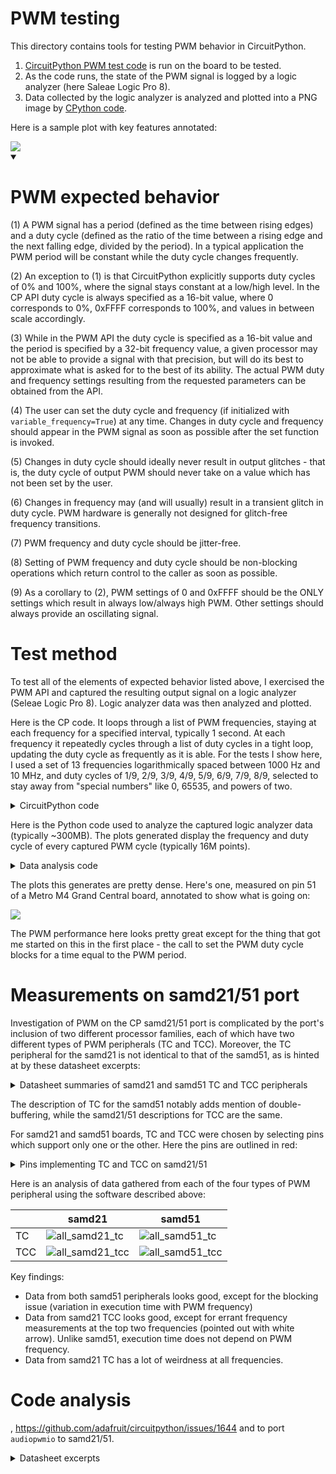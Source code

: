 # PWM testing

This directory contains tools for testing PWM behavior in CircuitPython.

1.  [CircuitPython PWM test code](code.py) is run on the board to be tested.
2.  As the code runs, the state of the PWM signal is logged by a logic analyzer (here Saleae Logic Pro 8).
3.  Data collected by the logic analyzer is analyzed and plotted into a PNG image by [CPython code](duty.py).

Here is a sample plot with key features annotated:

<img src="pwm_plot.explainer.png">



<details open>
<summary>

# PWM expected behavior

</summary>

(1)  A PWM signal has a period (defined as the time between rising edges) and a duty cycle (defined as the ratio of the time between a rising edge and the next falling edge, divided by the period).  In a typical application the PWM period will be constant while the duty cycle changes frequently.

(2)  An exception to (1) is that CircuitPython explicitly supports duty cycles of 0% and 100%, where the signal stays constant at a low/high level.  In the CP API duty cycle is always specified as a 16-bit value, where 0 corresponds to 0%, 0xFFFF corresponds to 100%, and values in between scale accordingly.

(3)  While in the PWM API the duty cycle is specified as a 16-bit value and the period is specified by a 32-bit frequency value, a given processor may not be able to provide a signal with that precision, but will do its best to approximate what is asked for to the best of its ability.  The actual PWM duty and frequency settings resulting from the requested parameters can be obtained from the API.

(4)  The user can set the duty cycle and frequency (if initialized with `variable_frequency=True`) at any time.  Changes in duty cycle and frequency should appear in the PWM signal as soon as possible after the set function is invoked.

(5)  Changes in duty cycle should ideally never result in output glitches - that is, the duty cycle of output PWM should never take on a value which has not been set by the user.

(6)  Changes in frequency may (and will usually) result in a transient glitch in duty cycle.  PWM hardware is generally not designed for glitch-free frequency transitions.

(7)  PWM frequency and duty cycle should be jitter-free.

(8)  Setting of PWM frequency and duty cycle should be non-blocking operations which return control to the caller as soon as possible.

(9)  As a corollary to (2), PWM settings of 0 and 0xFFFF should be the ONLY settings which result in always low/always high PWM.
 Other settings should always provide an oscillating signal.
</details>

# Test method

To test all of the elements of expected behavior listed above, I exercised the PWM API and captured the resulting output signal on a logic analyzer (Seleae Logic Pro 8).  Logic analyzer data was then analyzed and plotted.

Here is the CP code.  It loops through a list of PWM frequencies, staying at each frequency for a specified interval, typically 1 second.    At each frequency it repeatedly cycles through a list of duty cycles in a tight loop, updating the duty cycle as frequently as it is able.
For the tests I show here, I used a set of 13 frequencies logarithmically spaced between 1000 Hz and 10 MHz, and duty cycles of 1/9, 2/9, 3/9, 4/9, 5/9, 6/9, 7/9, 8/9, selected to stay away from "special numbers" like 0, 65535, and powers of two.
<details>
<summary> CircuitPython code</summary>

```python
import board
import pwmio
import random
import time
import microcontroller
import os
import sys

cr10 = 10**(1/3)

freqs = [int(f) for f in [1e3, 1e3*cr10, 1e3*cr10*cr10,
                          1e4, 1e4*cr10,
                          1e4*cr10*cr10,
                          1e5, 1e5*cr10, 1e5*cr10*cr10,
                          1e6, 1e6*cr10, 1e6*cr10*cr10,
                          10000000]]

top = 65536
duties = [int(top * frac) for frac in [ 1/9, 8/9, 2/9, 7/9, 3/9, 6/9, 4/9, 5/9 ]]
# duties = [int(top * frac) for frac in [ 1/9 ]]

freq_duration = 1.0
duty_duration = 0.00000001
start_duty = int(65535*0.1)

print('\n\n')
board_name = sys.implementation[2]

pins = {"RP2040-Zero": (("GP15", ""),),
        "Grand Central": (("D51", "TCC"), ("A15", "TC")),
        "Metro M0": (("A2", "TC"), ("A3", "TCC")),
        "ESP32-S3-DevKit": (("IO6", ""),), # marked D5 on board for XIAO-ESP32-s3
        "XIAO nRF52840": (("D9", ""),),
       }

for board_key in pins:
    if board_key in board_name:
        pins_to_use = pins[board_key]
        break

while True:
    for pin_name, pin_type in pins_to_use:
        pin = getattr(board, pin_name)
        print('title="', end="")
        print(f"{board_name} at {microcontroller.cpu.frequency} Hz, pin {pin_name}", end="")
        if len(pin_type) > 0:
            print(f" ({pin_type})", end="")
        print('",')
        print(f'subtitle="{freq_duration:0.1f}s per frequency",')
        print(f'version="{sys.version}",')
        print('freq_calls=', end="")
        pwm = pwmio.PWMOut(pin, variable_frequency=True)
        t0 = time.monotonic()
        duty_time = t0 + duty_duration
        print('(', end='')
        for freq in freqs:
            i = 0
            try:
                pwm.frequency = freq
            except ValueError:
                break;
            pwm.duty_cycle = start_duty
            freq_time = t0 + freq_duration
            duty_time = t0 + duty_duration
            while time.monotonic() < freq_time:
                for duty in duties:
                    while time.monotonic() < duty_time and time.monotonic() < freq_time:
                        pass
                    pwm.duty_cycle = duty
                    duty_time += duty_duration
                    i += 1
                    if time.monotonic() > freq_time:
                        break
            t0 = freq_time
            print(f'({freq}, {i/freq_duration:.0f}), ', end='')
        print(')')
        print('done.')
        pwm.deinit()
        time.sleep(5)
```
</details>

Here is the Python code used to analyze the captured logic analyzer data (typically ~300MB).  The plots generated display the frequency and duty cycle of every captured PWM cycle (typically 16M points).

<details>
<summary>Data analysis code</summary>

```python
import math
import numpy as np
from PIL import Image
import matplotlib.pyplot as plt
from PIL import Image
from PIL import ImageFont
from PIL import ImageDraw

def read(filename, image_filename=None, height=500, width=500, f_min=100, f_max=1e8, title='', subtitle='', version='',
         duty_labels=(0.1, 0.2, 0.3, 0.4, 0.5, 0.6, 0.7, 0.8, 0.9), freq_calls=tuple(), margin=0.01,
         duty_color = (255, 0, 0), freq_color = (0, 255, 0), calls_color = (0, 255, 255), title_color = (255, 255, 255)):
    """Read a one channel logic analyzer raw csv data file and generate a plot visualizing the PWM signal
       captured in the file.  Each line of the file is a <time, level> pair indicating the times (in seconds)
       at which the signal transitioned to that level.  For example:
                              1.726313020,0
                              1.726313052,1
                              1.726313068,0
                              1.727328804,1
    """
    rising_edge = None
    falling_edge = None
    pixels = np.zeros((height, width, 3), dtype=np.uint8) * 255
    t0 = None
    t1 = None
    with open(filename, 'r') as f:
        for line in f:
            t, val = line.split(',')
            try:
                t = float(t)
                val = int(val)
            except ValueError:
                val=None
            if val is not None:
                if t0 is None or t<t0:
                    t0 = t
                if t1 is None or t>t1:
                    t1 = t
    with open(filename, 'r') as f:
        pts = 0
        f_log_max = int(math.log10(f_max))
        f_log_min = int(math.log10(f_min))
        f_log_span = f_log_max - f_log_min
        for line in f:
            t, val = line.split(',')
            try:
                t = float(t)
                val = int(val)
            except ValueError:
                val=None
            if val==1:
                if falling_edge is not None and rising_edge is not None:
                    period = t - rising_edge
                    frequency = 1/period
                    duty_cycle = (falling_edge - rising_edge) / period
                    x = int(width * (t - t0)/(t1 - t0))
                    y_duty = int((1 - duty_cycle) * height)
                    y_freq = int(height * (1 - (math.log10(frequency) - f_log_min) / f_log_span))
                    x = max(0, min(x, width - 1))
                    y_duty = max(0, min(y_duty, height - 1))
                    y_freq = max(0, min(y_freq, height - 1))
                    pixels[y_duty, x] = duty_color
                    pixels[y_freq, x] = freq_color
                    pts += 1
                rising_edge = t
            elif val==0:
                falling_edge = t
        image = Image.fromarray(pixels)
        draw = ImageDraw.Draw(image)
        draw.text((width*margin, height * (1 - margin)), 'Duty cycle', duty_color, anchor='lb')
        draw.text((width * 0.5, height * (1 - margin)), 'Call throughput', calls_color, anchor='mb')
        draw.text((width*(1-margin), height * (1 - margin)), 'PWM frequency', freq_color, anchor='rb')

        for duty in duty_labels:
            draw.text((width*margin, height * (1 - duty)), f'{int(100*duty):d}%', duty_color, anchor='lm')
        for exponent in range(f_log_min+1, f_log_max):
            draw.text((width*(1-margin), height * (1 - (exponent - f_log_min) / (f_log_span))),
                      str(10**exponent) + ' Hz', freq_color, anchor='rm')
        for freq, count in freq_calls:
            draw.text((width * 0.5, height * (1 - (math.log10(freq) - f_log_min) / (f_log_span))),
                      f'{count} Hz', calls_color, anchor='mm')
        subtitle += f', showing {pts} PWM cycles'
        draw.text((width*0.5, height * margin), title, title_color, anchor='mm')
        draw.text((width*0.5, height * 4 * margin), version, title_color, anchor='mm')
        draw.text((width*0.5, height * 8 * margin), subtitle, title_color, anchor='mm')
        image.show()
        if image_filename is not None:
            image.save(image_filename)
    return image
```
</details>

The plots this generates are pretty dense.  Here's one, measured on pin 51 of a Metro M4 Grand Central board, annotated to show what is going on:

<img src="https://github.com/timchinowsky/circuitpython/assets/5445541/a374d6a9-77ea-4541-933b-f775b5fa0f6a" />

The PWM performance here looks pretty great except for the thing that got me started on this in the first place - the call to set the PWM duty cycle blocks for a time equal to the PWM period.

# Measurements on samd21/51 port

Investigation of PWM on the CP samd21/51 port is complicated by the port's inclusion of two different processor families, each of which have two different types of PWM peripherals (TC and TCC).  Moreover, the TC peripheral for the samd21 is not identical to that of the samd51, as is hinted at by these datasheet excerpts:

<details>
<summary>Datasheet summaries of samd21 and samd51 TC and TCC peripherals</summary>
<img src="https://github.com/timchinowsky/circuitpython/assets/5445541/ba9b38a0-72b1-47b5-a457-8cd8325b1c7a" />
</details>

The description of TC for the samd51 notably adds mention of double-buffering, while the samd21/51 descriptions for TCC are the same.

For samd21 and samd51 boards, TC and TCC were chosen by selecting pins which support only one or the other.  Here the pins are outlined in red:

<details>
<summary>Pins implementing TC and TCC on samd21/51</summary>
<img src="https://github.com/timchinowsky/circuitpython/assets/5445541/ca7baa7d-d1be-4b72-922e-4d5ce918be15" />
</details>

Here is an analysis of data gathered from each of the four types of PWM peripheral using the software described above:

|          | samd21 | samd51 |
| ------  | ----------- | ---------- |
| TC    |  ![all_samd21_tc](https://github.com/timchinowsky/circuitpython/assets/5445541/03d23303-f346-4e3b-a14e-7fdf1c0dc44f) | ![all_samd51_tc](https://github.com/timchinowsky/circuitpython/assets/5445541/9de21857-812f-4081-9fa3-68ebb3125ec7)  |
| TCC  | ![all_samd21_tcc](https://github.com/timchinowsky/circuitpython/assets/5445541/ccc69f9e-0ed7-4401-bdd0-6588a71c6b5d) | ![all_samd51_tcc](https://github.com/timchinowsky/circuitpython/assets/5445541/529b4500-0fbf-4357-ad67-9a2d7353ffa9) |

Key findings:

* Data from both samd51 peripherals looks good, except for the blocking issue (variation in execution time with PWM frequency)
* Data from samd21 TCC looks good, except for errant frequency measurements at the top two frequencies (pointed out with white arrow).  Unlike samd51, execution time does not depend on PWM frequency.
* Data from samd21 TC has a lot of weirdness at all frequencies.

# Code analysis








, https://github.com/adafruit/circuitpython/issues/1644 and to port `audiopwmio` to samd21/51.



<details>
<summary>Datasheet excerpts</summary>
<img src="https://github.com/timchinowsky/circuitpython/assets/5445541/50651bef-e2a2-4a6b-8982-f5adad296f5b" />
</details>
